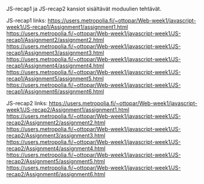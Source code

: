 JS-recap1 ja JS-recap2 kansiot sisältävät moduulien tehtävät.

JS-recap1 links:
https://users.metropolia.fi/~ottopar/Web-week1/javascript-week1/JS-recap1/Assignment1/assignment1.html
https://users.metropolia.fi/~ottopar/Web-week1/javascript-week1/JS-recap1/Assignment2/assignment2.html
https://users.metropolia.fi/~ottopar/Web-week1/javascript-week1/JS-recap1/Assignment3/assignment3.html
https://users.metropolia.fi/~ottopar/Web-week1/javascript-week1/JS-recap1/Assignment4/assignment4.html
https://users.metropolia.fi/~ottopar/Web-week1/javascript-week1/JS-recap1/Assignment5/assignment5.html
https://users.metropolia.fi/~ottopar/Web-week1/javascript-week1/JS-recap1/Assignment6/assignment6.html

JS-recap2 links:
https://users.metropolia.fi/~ottopar/Web-week1/javascript-week1/JS-recap2/Assignment1/assignment1.html
https://users.metropolia.fi/~ottopar/Web-week1/javascript-week1/JS-recap2/Assignment2/assignment2.html
https://users.metropolia.fi/~ottopar/Web-week1/javascript-week1/JS-recap2/Assignment3/assignment3.html
https://users.metropolia.fi/~ottopar/Web-week1/javascript-week1/JS-recap2/Assignment4/assignment4.html
https://users.metropolia.fi/~ottopar/Web-week1/javascript-week1/JS-recap2/Assignment5/assignment5.html
https://users.metropolia.fi/~ottopar/Web-week1/javascript-week1/JS-recap2/Assignment6/assignment6.html
